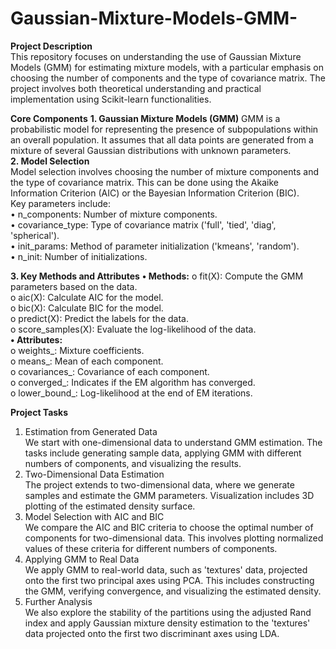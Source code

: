 # Gaussian-Mixture-Models-GMM-
__Project Description__  
This repository focuses on understanding the use of Gaussian Mixture Models (GMM) for estimating mixture models, with a particular emphasis on choosing the number of components and the type of covariance matrix. The project involves both theoretical understanding and practical implementation using Scikit-learn functionalities.

__Core Components__
__1. Gaussian Mixture Models (GMM)__
GMM is a probabilistic model for representing the presence of subpopulations within an overall population. It assumes that all data points are generated from a mixture of several Gaussian distributions with unknown parameters.  
__2. Model Selection__  
Model selection involves choosing the number of mixture components and the type of covariance matrix. This can be done using the Akaike Information Criterion (AIC) or the Bayesian Information Criterion (BIC).  
Key parameters include:  
•	n_components: Number of mixture components.  
•	covariance_type: Type of covariance matrix ('full', 'tied', 'diag', 'spherical').  
•	init_params: Method of parameter initialization ('kmeans', 'random').  
•	n_init: Number of initializations.  

__3. Key Methods and Attributes__
__•	Methods:__
o	fit(X): Compute the GMM parameters based on the data.  
o	aic(X): Calculate AIC for the model.  
o	bic(X): Calculate BIC for the model.  
o	predict(X): Predict the labels for the data.  
o	score_samples(X): Evaluate the log-likelihood of the data.  
__•	Attributes:__  
o	weights_: Mixture coefficients.  
o	means_: Mean of each component.  
o	covariances_: Covariance of each component.  
o	converged_: Indicates if the EM algorithm has converged.  
o	lower_bound_: Log-likelihood at the end of EM iterations.  

__Project Tasks__

1. Estimation from Generated Data  
We start with one-dimensional data to understand GMM estimation. The tasks include generating sample data, applying GMM with different numbers of components, and visualizing the results.
2. Two-Dimensional Data Estimation  
The project extends to two-dimensional data, where we generate samples and estimate the GMM parameters. Visualization includes 3D plotting of the estimated density surface.
3. Model Selection with AIC and BIC  
We compare the AIC and BIC criteria to choose the optimal number of components for two-dimensional data. This involves plotting normalized values of these criteria for different numbers of components.
4. Applying GMM to Real Data  
We apply GMM to real-world data, such as 'textures' data, projected onto the first two principal axes using PCA. This includes constructing the GMM, verifying convergence, and visualizing the estimated density.
5. Further Analysis  
We also explore the stability of the partitions using the adjusted Rand index and apply Gaussian mixture density estimation to the 'textures' data projected onto the first two discriminant axes using LDA.
